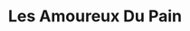 ---
title: "Les Amoureux Du Pain"
url: /mezieres-sur-couesnon/les-amoureux-du-pain/
shop: Bäckerei
---